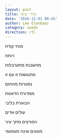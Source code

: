 ```yaml
---
layout: post
title: נדודי שינה
date: '2016-12-01 08:45'
author: Lee Elenbaas
category: seeds
direction: rtl
---
```


מוחי קודח

רותח

מחשבות מתערבלות

מתנגשות זו עם זו

נסערות מהחום

ממדורת הדאגות

הבוערת בליבי

עולים אדים

הפורצים מתך עיני

מונעים שינה מעפעפי

